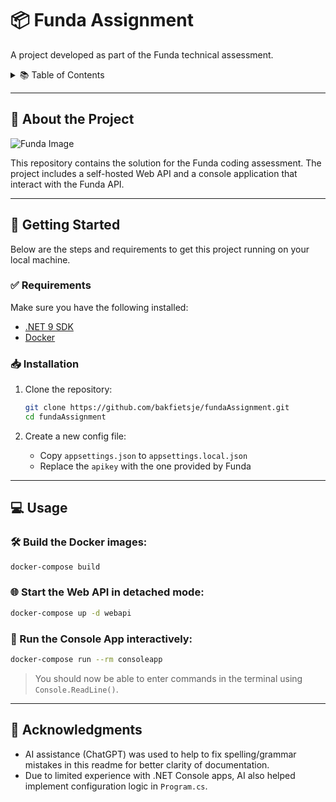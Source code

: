 # 📦 Funda Assignment

A project developed as part of the Funda technical assessment.

<details>
  <summary>📚 Table of Contents</summary>

- [About the Project](#about-the-project)  
- [Getting Started](#getting-started)  
  - [Requirements](#requirements)  
  - [Installation](#installation)  
- [Usage](#usage)  
- [Acknowledgments](#acknowledgments)

</details>

---

## 📝 About the Project

![Funda Image](https://images.ctfassets.net/alcjc9drsa23/6F74ADPFMYsmjSob3NZqMI/a57b61bee1fbcaf0834e0b94d36e46c5/Fallback-image-funda.jpg?fm=webp)

This repository contains the solution for the Funda coding assessment. The project includes a self-hosted Web API and a console application that interact with the Funda API.

---

## 🚀 Getting Started

Below are the steps and requirements to get this project running on your local machine.

### ✅ Requirements

Make sure you have the following installed:

- [.NET 9 SDK](https://dotnet.microsoft.com/en-us/download)
- [Docker](https://www.docker.com/)

### 📥 Installation

1. Clone the repository:

   ```bash
   git clone https://github.com/bakfietsje/fundaAssignment.git
   cd fundaAssignment
   ```

2. Create a new config file:
   - Copy `appsettings.json` to `appsettings.local.json`
   - Replace the `apikey` with the one provided by Funda

---

## 💻 Usage

### 🛠 Build the Docker images:

```bash
docker-compose build
```

### 🌐 Start the Web API in detached mode:

```bash
docker-compose up -d webapi
```

### 💬 Run the Console App interactively:

```bash
docker-compose run --rm consoleapp
```

> You should now be able to enter commands in the terminal using `Console.ReadLine()`.

---

## 🙏 Acknowledgments

- AI assistance (ChatGPT) was used to help to fix spelling/grammar mistakes in this readme for better clarity of documentation.
- Due to limited experience with .NET Console apps, AI also helped implement configuration logic in `Program.cs`.
